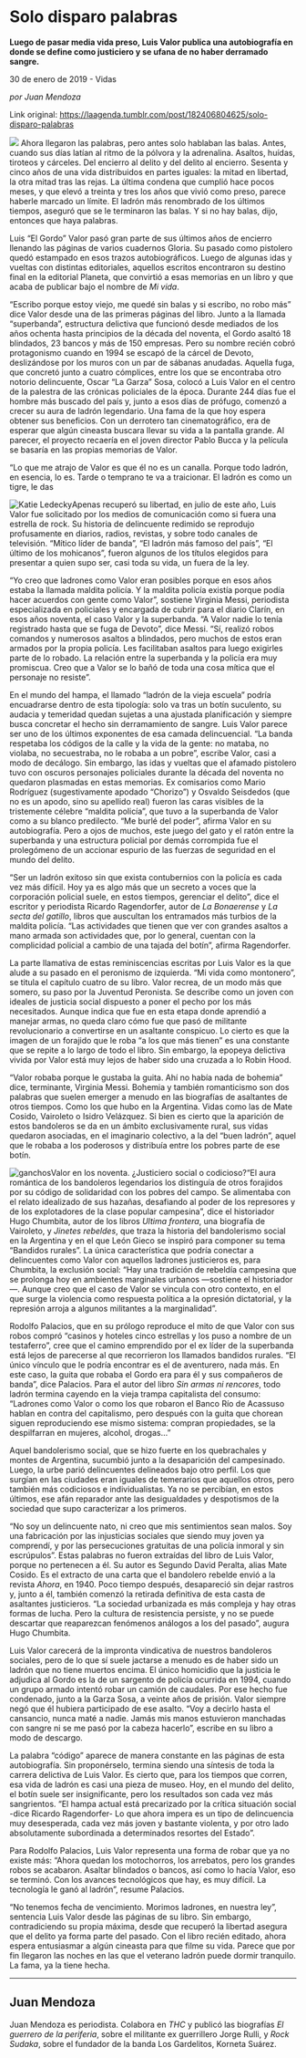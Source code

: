 # Solo disparo palabras

**Luego de pasar media vida preso, Luis Valor publica una autobiografía en donde se define como justiciero y se ufana de no haber derramado sangre.**

30 de enero de 2019 - Vidas

_por Juan Mendoza_

Link original: https://laagenda.tumblr.com/post/182406804625/solo-disparo-palabras

![](https://64.media.tumblr.com/e67bcf95bd70cf26216848133a5276bf/7a2ae7259317a757-bb/s500x750/9ef5f34815394aede9fa7801fe38b5dbfdee1f0d.jpg)
Ahora llegaron las palabras, pero antes solo hablaban las balas. Antes, cuando sus días latían al ritmo de la pólvora y la adrenalina. Asaltos, huídas, tiroteos y cárceles. Del encierro al delito y del delito al encierro. Sesenta y cinco años de una vida distribuidos en partes iguales: la mitad en libertad, la otra mitad tras las rejas. La última condena que cumplió hace pocos meses, y que elevó a treinta y tres los años que vivió como preso, parece haberle marcado un límite. El ladrón más renombrado de los últimos tiempos, aseguró que se le terminaron las balas. Y si no hay balas, dijo, entonces que haya palabras.

Luis “El Gordo” Valor pasó gran parte de sus últimos años de encierro llenando las páginas de varios cuadernos Gloria. Su pasado como pistolero quedó estampado en esos trazos autobiográficos. Luego de algunas idas y vueltas con distintas editoriales, aquellos escritos encontraron su destino final en la editorial Planeta, que convirtió a esas memorias en un libro y que acaba de publicar bajo el nombre de *Mi vida*. 

“Escribo porque estoy viejo, me quedé sin balas y si escribo, no robo más” dice Valor desde una de las primeras páginas del libro. Junto a la llamada “superbanda”, estructura delictiva que funcionó desde mediados de los años ochenta hasta principios de la década del noventa, el Gordo asaltó 18 blindados, 23 bancos y más de 150 empresas. Pero su nombre recién cobró protagonismo cuando en 1994 se escapó de la cárcel de Devoto, deslizándose por los muros con un par de sábanas anudadas. Aquella fuga, que concretó junto a cuatro cómplices, entre los que se encontraba otro notorio delincuente, Oscar “La Garza” Sosa, colocó a Luis Valor en el centro de la palestra de las crónicas policiales de la época. Durante 244 días fue el hombre más buscado del país y, junto a esos días de prófugo, comenzó a crecer su aura de ladrón legendario. Una fama de la que hoy espera obtener sus beneficios. Con un derrotero tan cinematográfico, era de esperar que algún cineasta buscara llevar su vida a la pantalla grande. Al parecer, el proyecto recaería en el joven director Pablo Bucca y la película se basaría en las propias memorias de Valor.

“Lo que me atrajo de Valor es que él no es un canalla. Porque todo ladrón, en esencia, lo es. Tarde o temprano te va a traicionar. El ladrón es como un tigre, le das 

![Katie Ledecky](https://64.media.tumblr.com/3cdc1b7e41c6d2a48f0dcd50f8f427df/7a2ae7259317a757-f3/s400x600/de1459484b499b19d18d7c139010c14936de74cb.jpg)Apenas recuperó su libertad, en julio de este año, Luis Valor fue solicitado por los medios de comunicación como si fuera una estrella de rock. Su historia de delincuente redimido se reprodujo profusamente en diarios, radios, revistas, y sobre todo canales de televisión. “Mítico líder de banda”, “El ladrón más famoso del país”, “El último de los mohicanos”, fueron algunos de los títulos elegidos para presentar a quien supo ser, casi toda su vida, un fuera de la ley. 

“Yo creo que ladrones como Valor eran posibles porque en esos años estaba la llamada maldita policía. Y la maldita policía existía porque podía hacer acuerdos con gente como Valor”, sostiene Virginia Messi, periodista especializada en policiales y encargada de cubrir para el diario Clarín, en esos años noventa, el caso Valor y la superbanda. “A Valor nadie lo tenía registrado hasta que se fuga de Devoto”, dice Messi. “Sí, realizó robos comandos y numerosos asaltos a blindados, pero muchos de estos eran armados por la propia policía. Les facilitaban asaltos para luego exigirles parte de lo robado. La relación entre la superbanda y la policía era muy promiscua. Creo que a Valor se lo bañó de toda una cosa mítica que el personaje no resiste”.

En el mundo del hampa, el llamado “ladrón de la vieja escuela” podría encuadrarse dentro de esta tipología: solo va tras un botín suculento, su audacia y temeridad quedan sujetas a una ajustada planificación y siempre busca concretar el hecho sin derramamiento de sangre. Luis Valor parece ser uno de los últimos exponentes de esa camada delincuencial. “La banda respetaba los códigos de la calle y la vida de la gente: no mataba, no violaba, no secuestraba, no le robaba a un pobre”, escribe Valor, casi a modo de decálogo. Sin embargo, las idas y vueltas que el afamado pistolero tuvo con oscuros personajes policiales durante la década del noventa no quedaron plasmadas en estas memorias. Ex comisarios como Mario Rodríguez (sugestivamente apodado “Chorizo”) y Osvaldo Seisdedos (que no es un apodo, sino su apellido real) fueron las caras visibles de la tristemente célebre “maldita policía”, que tuvo a la superbanda de Valor como a su blanco predilecto. “Me burlé del poder”, afirma Valor en su autobiografía. Pero a ojos de muchos, este juego del gato y el ratón entre la superbanda y una estructura policial por demás corrompida fue el prolegómeno de un accionar espurio de las fuerzas de seguridad en el mundo del delito.

“Ser un ladrón exitoso sin que exista contubernios con la policía es cada vez más difícil. Hoy ya es algo más que un secreto a voces que la corporación policial suele, en estos tiempos, gerenciar el delito”, dice el escritor y periodista Ricardo Ragendorfer, autor de *La Bonaerense* y *La secta del gatillo*, libros que auscultan los entramados más turbios de la maldita policía. “Las actividades que tienen que ver con grandes asaltos a mano armada son actividades que, por lo general, cuentan con la complicidad policial a cambio de una tajada del botín”, afirma Ragendorfer. 

La parte llamativa de estas reminiscencias escritas por Luis Valor es la que alude a su pasado en el peronismo de izquierda. “Mi vida como montonero”, se titula el capítulo cuatro de su libro. Valor recrea, de un modo más que somero, su paso por la Juventud Peronista. Se describe como un joven con ideales de justicia social dispuesto a poner el pecho por los más necesitados. Aunque indica que fue en esta etapa donde aprendió a manejar armas, no queda claro cómo fue que pasó de militante revolucionario a convertirse en un asaltante conspicuo. Lo cierto es que la imagen de un forajido que le roba “a los que más tienen” es una constante que se repite a lo largo de todo el libro. Sin embargo, la epopeya delictiva vivida por Valor está muy lejos de haber sido una cruzada a lo Robin Hood. 

“Valor robaba porque le gustaba la guita. Ahí no había nada de bohemia” dice, terminante, Virginia Messi. Bohemia y también romanticismo son dos palabras que suelen emerger a menudo en las biografías de asaltantes de otros tiempos. Como los que hubo en la Argentina. Vidas como las de Mate Cosido, Vairoleto o Isidro Velázquez. Si bien es cierto que la aparición de estos bandoleros se da en un ámbito exclusivamente rural, sus vidas quedaron asociadas, en el imaginario colectivo, a la del “buen ladrón”, aquel que le robaba a los poderosos y distribuía entre los pobres parte de ese botín. 

![ganchos](https://64.media.tumblr.com/88095e7979f59f417fafb0342e2a1e1f/7a2ae7259317a757-23/s500x750/8dd23506f275952a86839af4c0dcabcb70c58871.jpg)Valor en los noventa. ¿Justiciero social o codicioso?“El aura romántica de los bandoleros legendarios los distinguía de otros forajidos por su código de solidaridad con los pobres del campo. Se alimentaba con el relato idealizado de sus hazañas, desafiando al poder de los represores y de los explotadores de la clase popular campesina”, dice el historiador Hugo Chumbita, autor de los libros *Ultima frontera*, una biografía de Vairoleto, y *Jinetes rebeldes*, que traza la historia del bandolerismo social en la Argentina y en el que León Gieco se inspiró para componer su tema “Bandidos rurales”. La única característica que podría conectar a delincuentes como Valor con aquellos ladrones justicieros es, para Chumbita, la exclusión social: “Hay una tradición de rebeldía campesina que se prolonga hoy en ambientes marginales urbanos —sostiene el historiador—. Aunque creo que el caso de Valor se vincula con otro contexto, en el que surge la violencia como respuesta política a la opresión dictatorial, y la represión arroja a algunos militantes a la marginalidad”.

Rodolfo Palacios, que en su prólogo reproduce el mito de que Valor con sus robos compró “casinos y hoteles cinco estrellas y los puso a nombre de un testaferro”, cree que el camino emprendido por el ex líder de la superbanda está lejos de parecerse al que recorrieron los llamados bandidos rurales. “El único vínculo que le podría encontrar es el de aventurero, nada más. En este caso, la guita que robaba el Gordo era para él y sus compañeros de banda”, dice Palacios. Para el autor del libro *Sin armas ni rencores*, todo ladrón termina cayendo en la vieja trampa capitalista del consumo: “Ladrones como Valor o como los que robaron el Banco Río de Acassuso hablan en contra del capitalismo, pero después con la guita que chorean siguen reproduciendo ese mismo sistema: compran propiedades, se la despilfarran en mujeres, alcohol, drogas…”

Aquel bandolerismo social, que se hizo fuerte en los quebrachales y montes de Argentina, sucumbió junto a la desaparición del campesinado. Luego, la urbe parió delincuentes delineados bajo otro perfil. Los que surgían en las ciudades eran iguales de temerarios que aquellos otros, pero también más codiciosos e individualistas. Ya no se percibían, en estos últimos, ese afán reparador ante las desigualdades y despotismos de la sociedad que supo caracterizar a los primeros.

“No soy un delincuente nato, ni creo que mis sentimientos sean malos. Soy una fabricación por las injusticias sociales que siendo muy joven ya comprendí, y por las persecuciones gratuitas de una policía inmoral y sin escrúpulos”. Estas palabras no fueron extraídas del libro de Luis Valor, porque no pertenecen a él. Su autor es Segundo David Peralta, alias Mate Cosido. Es el extracto de una carta que el bandolero rebelde envió a la revista *Ahora*, en 1940. Poco tiempo después, desapareció sin dejar rastros y, junto a él, también comenzó la retirada definitiva de esta casta de asaltantes justicieros. “La sociedad urbanizada es más compleja y hay otras formas de lucha. Pero la cultura de resistencia persiste, y no se puede descartar que reaparezcan fenómenos análogos a los del pasado”, augura Hugo Chumbita.


Luis Valor carecerá de la impronta vindicativa de nuestros bandoleros sociales, pero de lo que sí suele jactarse a menudo es de haber sido un ladrón que no tiene muertos encima. El único homicidio que la justicia le adjudica al Gordo es la de un sargento de policía ocurrida en 1994, cuando un grupo armado intentó robar un camión de caudales. Por ese hecho fue condenado, junto a la Garza Sosa, a veinte años de prisión. Valor siempre negó que él hubiera participado de ese asalto. “Voy a decirlo hasta el cansancio, nunca maté a nadie. Jamás mis manos estuvieron manchadas con sangre ni se me pasó por la cabeza hacerlo”, escribe en su libro a modo de descargo. 

La palabra “código” aparece de manera constante en las páginas de esta autobiografía. Sin proponérselo, termina siendo una síntesis de toda la carrera delictiva de Luis Valor. Es cierto que, para los tiempos que corren, esa vida de ladrón es casi una pieza de museo. Hoy, en el mundo del delito, el botín suele ser insignificante, pero los resultados son cada vez más sangrientos. “El hampa actual está precarizado por la crítica situación social -dice Ricardo Ragendorfer- Lo que ahora impera es un tipo de delincuencia muy desesperada, cada vez más joven y bastante violenta, y por otro lado absolutamente subordinada a determinados resortes del Estado”.

Para Rodolfo Palacios, Luis Valor representa una forma de robar que ya no existe más: “Ahora quedan los motochorros, los arrebatos, pero los grandes robos se acabaron. Asaltar blindados o bancos, así como lo hacía Valor, eso se terminó. Con los avances tecnológicos que hay, es muy difícil. La tecnología le ganó al ladrón”, resume Palacios.

“No tenemos fecha de vencimiento. Morimos ladrones, en nuestra ley”, sentencia Luis Valor desde las páginas de su libro. Sin embargo, contradiciendo su propia máxima, desde que recuperó la libertad asegura que el delito ya forma parte del pasado. Con el libro recién editado, ahora espera entusiasmar a algún cineasta para que filme su vida. Parece que por fin llegaron las noches en las que el veterano ladrón puede dormir tranquilo. La fama, ya la tiene hecha. 

  




---

 Juan Mendoza
-------------

 Juan Mendoza es periodista. Colabora en *THC* y publicó las biografías *El guerrero de la periferia*, sobre el militante ex guerrillero Jorge Rulli, y *Rock Sudaka*, sobre el fundador de la banda Los Gardelitos, Korneta Suárez. 

